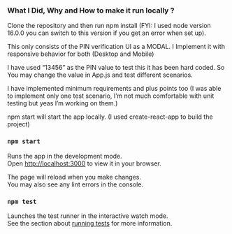 ### What I Did, Why and How to make it run locally ?

Clone the repository and then run npm install (FYI: I used node version 16.0.0 you can switch to this version if you get an error when set up).

This only consists of the PIN verification UI as a MODAL. I Implement it with responsive behavior for both (Desktop and Mobile)

I have used “13456” as the PIN value to test this it has been hard coded. So You may change the value in App.js and test different scenarios.

I have implemented minimum requirements and plus points too (I was able to implement only one test scenario, I’m not much comfortable with unit testing but yeas I’m working on them.)

npm start will start the app locally. (I used create-react-app to build the project)

### `npm start`

Runs the app in the development mode.\
Open [http://localhost:3000](http://localhost:3000) to view it in your browser.

The page will reload when you make changes.\
You may also see any lint errors in the console.

### `npm test`

Launches the test runner in the interactive watch mode.\
See the section about [running tests](https://facebook.github.io/create-react-app/docs/running-tests) for more information.
